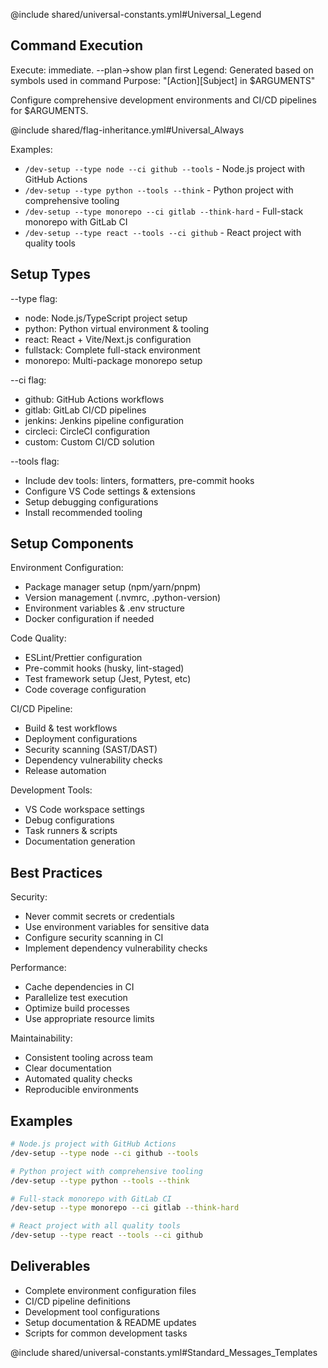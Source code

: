 @include shared/universal-constants.yml#Universal_Legend

## Command Execution
Execute: immediate. --plan→show plan first
Legend: Generated based on symbols used in command
Purpose: "[Action][Subject] in $ARGUMENTS"

Configure comprehensive development environments and CI/CD pipelines for $ARGUMENTS.

@include shared/flag-inheritance.yml#Universal_Always

Examples:
- `/dev-setup --type node --ci github --tools` - Node.js project with GitHub Actions
- `/dev-setup --type python --tools --think` - Python project with comprehensive tooling
- `/dev-setup --type monorepo --ci gitlab --think-hard` - Full-stack monorepo with GitLab CI
- `/dev-setup --type react --tools --ci github` - React project with quality tools

## Setup Types

--type flag:
- node: Node.js/TypeScript project setup
- python: Python virtual environment & tooling
- react: React + Vite/Next.js configuration
- fullstack: Complete full-stack environment
- monorepo: Multi-package monorepo setup

--ci flag:
- github: GitHub Actions workflows
- gitlab: GitLab CI/CD pipelines
- jenkins: Jenkins pipeline configuration
- circleci: CircleCI configuration
- custom: Custom CI/CD solution

--tools flag:
- Include dev tools: linters, formatters, pre-commit hooks
- Configure VS Code settings & extensions
- Setup debugging configurations
- Install recommended tooling

## Setup Components

Environment Configuration:
- Package manager setup (npm/yarn/pnpm)
- Version management (.nvmrc, .python-version)
- Environment variables & .env structure
- Docker configuration if needed

Code Quality:
- ESLint/Prettier configuration
- Pre-commit hooks (husky, lint-staged)
- Test framework setup (Jest, Pytest, etc)
- Code coverage configuration

CI/CD Pipeline:
- Build & test workflows
- Deployment configurations
- Security scanning (SAST/DAST)
- Dependency vulnerability checks
- Release automation

Development Tools:
- VS Code workspace settings
- Debug configurations
- Task runners & scripts
- Documentation generation

## Best Practices

Security:
- Never commit secrets or credentials
- Use environment variables for sensitive data
- Configure security scanning in CI
- Implement dependency vulnerability checks

Performance:
- Cache dependencies in CI
- Parallelize test execution
- Optimize build processes
- Use appropriate resource limits

Maintainability:
- Consistent tooling across team
- Clear documentation
- Automated quality checks
- Reproducible environments

## Examples

```bash
# Node.js project with GitHub Actions
/dev-setup --type node --ci github --tools

# Python project with comprehensive tooling
/dev-setup --type python --tools --think

# Full-stack monorepo with GitLab CI
/dev-setup --type monorepo --ci gitlab --think-hard

# React project with all quality tools
/dev-setup --type react --tools --ci github
```

## Deliverables

- Complete environment configuration files
- CI/CD pipeline definitions
- Development tool configurations
- Setup documentation & README updates
- Scripts for common development tasks

@include shared/universal-constants.yml#Standard_Messages_Templates